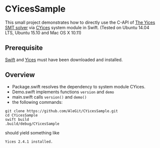 # CYicesSample
This small project demonstrates how to directly use the C-API of
[The Yices SMT solver](http://yices.csl.sri.com) via
[CYices](https://github.com/AleGit/CYices)
system module in Swift.
(Tested on Ubuntu 14.04 LTS, Ubuntu 15.10 and Mac OS X 10.11)

## Prerequisite

[Swift](http://swift.org) and [Yices](http://yices.csl.sri.com/) must have been downloaded and installed.

## Overview

- Package.swift resolves the dependency to system module CYices.
- Demo.swift implements functions `version` and `demo`
- main.swift calls `version()` and `demo()`
- the following commands:

```
git clone https://github.com/AleGit/CYicesSample.git
cd CYicesSample
swift build
.build/debug/CYicesSample
```

  should yield something like

```
Yices 2.4.1 installed.
```
